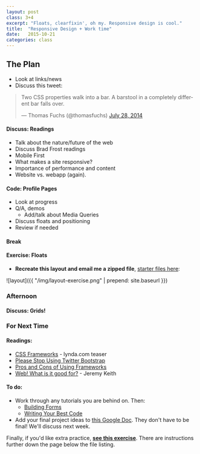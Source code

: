```yaml
---
layout: post
class: 3+4
excerpt: "Floats, clearfixin', oh my. Responsive design is cool."
title:  "Responsive Design + Work time"
date:   2015-10-21
categories: class
---
```


## The Plan

* Look at links/news
* Discuss this tweet:

<blockquote class="twitter-tweet" lang="en"><p>Two CSS properties walk into a bar.&#10;&#10;A barstool in a completely different bar falls over.</p>&mdash; Thomas Fuchs (@thomasfuchs) <a href="https://twitter.com/thomasfuchs/status/493790680397803521">July 28, 2014</a></blockquote>
<script async src="//platform.twitter.com/widgets.js" charset="utf-8"></script>

#### <span class="post-title-pre">Discuss:</span> Readings 

* Talk about the nature/future of the web
* Discuss Brad Frost readings
* Mobile First
* What makes a site responsive?
* Importance of performance and content
* Website vs. webapp (again).

#### <span class="post-title-pre">Code:</span> Profile Pages

* Look at progress
* Q/A, demos
	* Add/talk about Media Queries
* Discuss floats and positioning
* Review if needed 

####  Break

#### <span class="post-title-pre">Exercise:</span> Floats

* **Recreate this layout and email me a zipped file**, [starter files here](http://stuff.notlaura.com/downloads/layout-exercise.zip):

![layout]({{ "/img/layout-exercise.png" | prepend: site.baseurl }})


### Afternoon

#### <span class="post-title-pre">Discuss:</span> Grids!


<div class="notice post-todos" markdown="1">

### For Next Time

#### Readings:
* [CSS Frameworks](https://www.youtube.com/watch?v=zJ78W_kdmCA) - lynda.com teaser
* [Please Stop Using Twitter Bootstrap](http://notes.gross.is/post/43508972396/please-stop-using-twitter-bootstrap)
* [Pros and Cons of Using Frameworks](http://themetaq.com/articles/the-pros-and-cons-of-using-a-front-end-framework)
* [Web! What is it good for?](https://adactio.com/journal/9016) - Jeremy Keith

#### To do:
* Work through any tutorials you are behind on. Then:
	* [Building Forms](http://learn.shayhowe.com/html-css/building-forms/)
	* [Writing Your Best Code](http://learn.shayhowe.com/html-css/writing-your-best-code/)
* Add your final project ideas to [this Google Doc](https://docs.google.com/document/d/1in3A5zMbRq5yNaXs8scPhyCDxzErUHrbwD6xHZYq970/edit?usp=sharing). They don't have to be final! We'll discuss next week.

Finally, if you'd like extra practice, **[see this exercise](https://github.com/laras126/extra-practice-html-css)**. There are instructions further down the page below the file listing.

</div>